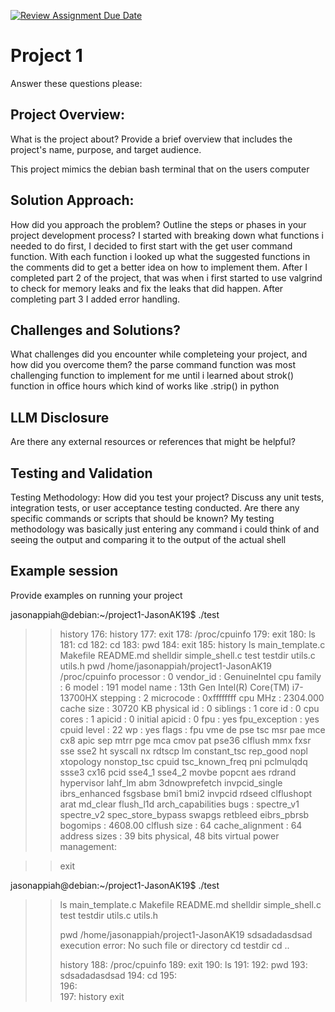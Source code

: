 [![Review Assignment Due Date](https://classroom.github.com/assets/deadline-readme-button-22041afd0340ce965d47ae6ef1cefeee28c7c493a6346c4f15d667ab976d596c.svg)](https://classroom.github.com/a/OHwIpFF9)
# Project 1
Answer these questions please:

Project Overview:
-----------------------------------
What is the project about? Provide a brief overview that includes the project's name, purpose, and target audience.

This project mimics the debian bash terminal that on the users computer

Solution Approach:
------------------------------------------------------------

How did you approach the problem? Outline the steps or phases in your project development process?
I started with breaking down what functions i needed to do first, I decided to first start with the get user command function. With each function i looked up what the suggested functions in the comments did to get a better idea on how to implement them. After I completed part 2 of the project, that was when i first started to use valgrind to check for memory leaks and fix the leaks that did happen. After completing part 3 I added error handling.

Challenges and Solutions?
---------------------------
What challenges did you encounter while completeing your project, and how did you overcome them?
the parse command function was most challenging function to implement for me until i learned about strok() function in office hours which kind of works like .strip() in python


LLM Disclosure
--------------
Are there any external resources or references that might be helpful?


Testing and Validation
-----------------------
Testing Methodology: How did you test your project? Discuss any unit tests, integration tests, or user acceptance testing conducted.
Are there any specific commands or scripts that should be known?
My testing methodology was basically just entering any command i could think of and seeing the output and comparing it to the output of the actual shell

Example session
---------------
Provide examples on running your project

jasonappiah@debian:~/project1-JasonAK19$ ./test
>> history
176: history
177: exit
178: /proc/cpuinfo
179: exit
180: ls
181: cd
182: cd
183: pwd
184: exit
185: history
>> ls
main_template.c  Makefile  README.md  shelldir  simple_shell.c  test  testdir  utils.c  utils.h
>> pwd
/home/jasonappiah/project1-JasonAK19
>> /proc/cpuinfo
processor       : 0
vendor_id       : GenuineIntel
cpu family      : 6
model           : 191
model name      : 13th Gen Intel(R) Core(TM) i7-13700HX
stepping        : 2
microcode       : 0xffffffff
cpu MHz         : 2304.000
cache size      : 30720 KB
physical id     : 0
siblings        : 1
core id         : 0
cpu cores       : 1
apicid          : 0
initial apicid  : 0
fpu             : yes
fpu_exception   : yes
cpuid level     : 22
wp              : yes
flags           : fpu vme de pse tsc msr pae mce cx8 apic sep mtrr pge mca cmov pat pse36 clflush mmx fxsr sse sse2 ht syscall nx rdtscp lm constant_tsc rep_good nopl xtopology nonstop_tsc cpuid tsc_known_freq pni pclmulqdq ssse3 cx16 pcid sse4_1 sse4_2 movbe popcnt aes rdrand hypervisor lahf_lm abm 3dnowprefetch invpcid_single ibrs_enhanced fsgsbase bmi1 bmi2 invpcid rdseed clflushopt arat md_clear flush_l1d arch_capabilities
bugs            : spectre_v1 spectre_v2 spec_store_bypass swapgs retbleed eibrs_pbrsb
bogomips        : 4608.00
clflush size    : 64
cache_alignment : 64
address sizes   : 39 bits physical, 48 bits virtual
power management:

>> exit

jasonappiah@debian:~/project1-JasonAK19$ ./test
>> ls
main_template.c  Makefile  README.md  shelldir  simple_shell.c  test  testdir  utils.c  utils.h
>> 
>> pwd
/home/jasonappiah/project1-JasonAK19
>> sdsadadasdsad
execution error: No such file or directory
>> cd testdir
>> cd ..
>>  
>>      
>> history
188: /proc/cpuinfo
189: exit
190: ls
191: 
192: pwd
193: sdsadadasdsad
194: cd
195:  
196:      
197: history
>> exit
